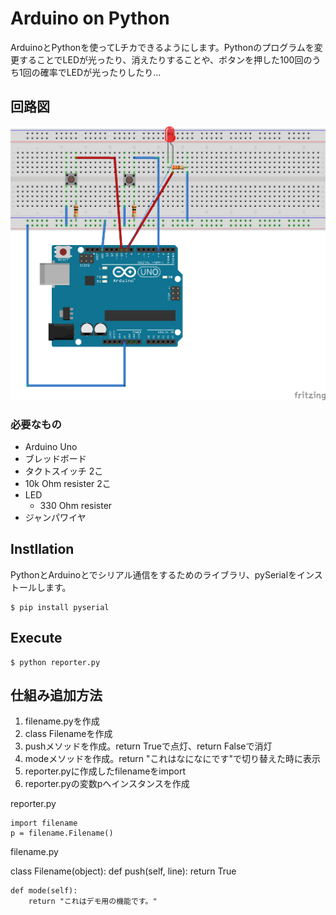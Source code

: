 # Arduino on Python

ArduinoとPythonを使ってLチカできるようにします。Pythonのプログラムを変更することでLEDが光ったり、消えたりすることや、ボタンを押した100回のうち1回の確率でLEDが光ったりしたり…

## 回路図

![](./images/Arduino-part-2-bread-board.png)

### 必要なもの

+ Arduino Uno
+ ブレッドボード
+ タクトスイッチ 2こ
+ 10k Ohm resister 2こ
+ LED
    + 330 Ohm resister
+ ジャンパワイヤ

## Instllation

PythonとArduinoとでシリアル通信をするためのライブラリ、pySerialをインストールします。

    $ pip install pyserial

## Execute

    $ python reporter.py

## 仕組み追加方法

1. filename.pyを作成
2. class Filenameを作成
3. pushメソッドを作成。return Trueで点灯、return Falseで消灯
4. modeメソッドを作成。return "これはなになにです"で切り替えた時に表示
5. reporter.pyに作成したfilenameをimport
6. reporter.pyの変数pへインスタンスを作成

reporter.py

    import filename
    p = filename.Filename()

filename.py

class Filename(object):
    def push(self, line):
        return True

    def mode(self):
        return "これはデモ用の機能です。"

